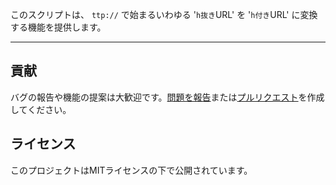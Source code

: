 このスクリプトは、 `ttp://` で始まるいわゆる '`h抜き`URL' を '`h付き`URL' に変換する機能を提供します。

---

## 貢献

バグの報告や機能の提案は大歓迎です。[問題を報告](https://github.com/yossy17/twitter-goodbye-h-less-url/issues)または[プルリクエスト](https://github.com/yossy17/twitter-goodbye-h-less-url/pulls)を作成してください。

## ライセンス

このプロジェクトはMITライセンスの下で公開されています。
